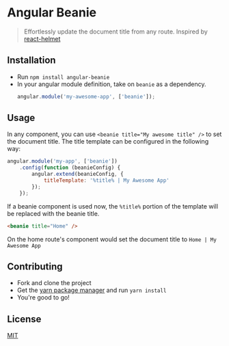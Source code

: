 # Angular Beanie
> Effortlessly update the document title from any route. Inspired by [react-helmet](https://github.com/nfl/react-helmet)

## Installation
- Run `npm install angular-beanie`
- In your angular module definition, take on `beanie` as a dependency.
  ```javascript
  angular.module('my-awesome-app', ['beanie']);
  ```

## Usage
In any component, you can use `<beanie title="My awesome title" />` to set the document title.
The title template can be configured in the following way:

```javascript
angular.module('my-app', ['beanie'])
    .config(function (beanieConfig) {
        angular.extend(beanieConfig, {
            titleTemplate: '%title% | My Awesome App'
        });
    });
```

If a beanie component is used now, the `%title%` portion of the template will be replaced with the beanie title.

```html
<beanie title="Home" />
```

On the home route's component would set the document title to `Home | My Awesome App`

## Contributing
- Fork and clone the project
- Get the [yarn package manager](https://yarnpkg.com/en/docs/install) and run `yarn install`
- You're good to go!

## License
[MIT](./LICENSE.md)
